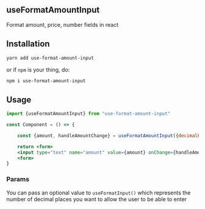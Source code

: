 ## useFormatAmountInput

Format amount, price, number fields in react

## Installation

```bash
yarn add use-format-amount-input
```

or if `npm` is your thing, do:

```bash
npm i use-format-amount-input
```

## Usage

```jsx
import {useFormatAmountInput} from "use-format-amount-input"

const Component = () => {

    const {amount, handleAmountChange} = useFormatAmountInput({decimalPlaces: 3})

    return <form>
    <input type="text" name="amount" value={amount} onChange={handleAmountChange} />
    <form>
}
```

### Params

You can pass an optional value to `useFormatInput()` which represents the number of decimal places you want to allow the user to be able to enter
